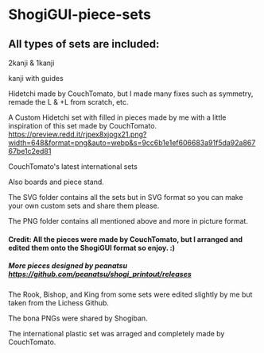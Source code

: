# ShogiGUI-piece-sets
## All types of sets are included:
2kanji & 1kanji

kanji with guides

Hidetchi made by CouchTomato, but I made many fixes such as symmetry, remade the L & +L from scratch, etc.

A Custom Hidetchi set with filled in pieces made by me with a little inspiration of this set made by CouchTomato.
https://preview.redd.it/rjpex8xjogx21.png?width=648&format=png&auto=webp&s=9cc6b1e1ef606683a91f5da92a86767be1c2ed81

CouchTomato's latest international sets

Also boards and piece stand.

The SVG folder contains all the sets but in SVG format so you can make your own custom sets and share them please.

The PNG folder contains all mentioned above and more in picture format.

#### Credit: All the pieces were made by CouchTomato, but I arranged and edited them onto the ShogiGUI format so enjoy. :)

##### More pieces designed by peanatsu https://github.com/peanatsu/shogi_printout/releases

The Rook, Bishop, and King from some sets were edited slightly by me but taken from the Lichess Github.

The bona PNGs were shared by Shogiban.

The international plastic set was arraged and completely made by CouchTomato.
